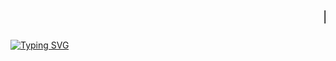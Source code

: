 <h1 align="center">
  <marquee>Hi there, xxxtacy is here!</marquee>
</h1>

[![Typing SVG](https://readme-typing-svg.herokuapp.com?size=25&duration=3000&color=fefae0&center=true&vCenter=true&lines=Halo+semua!;Selamat+datang+di+profil+saya;Saya+suka+ngoding+💻)](https://git.io/typing-svg)


<!--
**xxxtacy/xxxtacy** is a ✨ _special_ ✨ repository because its `README.md` (this file) appears on your GitHub profile.

Here are some ideas to get you started:

- 🔭 I’m currently working on ...
- 🌱 I’m currently learning ...
- 👯 I’m looking to collaborate on ...
- 🤔 I’m looking for help with ...
- 💬 Ask me about ...
- 📫 How to reach me: ...
- 😄 Pronouns: ...
- ⚡ Fun fact: ...
-->
